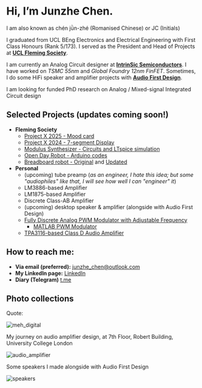 # Hi, I’m **Junzhe Chen**. 

I am also known as chén jǜn-zhé (Romanised Chinese) or JC (Initials)

I graduated from UCL BEng Electronics and Electrical Engineering with First Class Honours (Rank 5/173). I served as the President and Head of Projects at [**UCL Fleming Society**](https://github.com/Fleming-Society).

I am currently an Analog Circuit designer at [**IntrinSic Semiconductors**](https://www.intrinsicsemi.com/). I have worked on _TSMC 55nm_ and _Global Foundry 12nm FinFET_. Sometimes, I do some HiFi speaker and amplifier projects with [**Audio First Design**](https://audiofirstdesigns.co.uk/). 

I am looking for funded PhD research on Analog / Mixed-signal Integrated Circuit design

## Selected Projects (updates coming soon!)
- **Fleming Society**
  - [Project X 2025 - Mood card](https://github.com/Fleming-Society/Mood-Credit-Card)  
  - [Project X 2024 - 7-segment Display](https://github.com/Fleming-Society/7-Segment-Display-Project)
  - [Modulus Synthesizer - Circuits and LTspice simulation](https://github.com/Fleming-Society/Modular-Synthesiser-PCB-Workshop)
  - [Open Day Robot - Arduino codes](https://github.com/Fleming-Society/Open-Day-Robots)
  - [Breadboard robot - Original](https://github.com/Junzhe-Chen/Two-wheels-breadboard-drone) and [Updated](https://github.com/Fleming-Society/Breadboard-Robot)
- **Personal**
  - (upcoming) tube preamp (_as an engineer, I hate this idea; but some "audiophiles" like that, I will see how well I can "engineer" it_)
  - LM3886-based Amplifier
  - LM1875-based Amplifier
  - Discrete Class-AB Amplifier
  - (upcoming) desktop speaker & amplifier (alongside with Audio First Design)
  - [Fully Discrete Analog PWM Modulator with Adjustable Frequency](https://github.com/Junzhe-Chen/PWM-Modulator-Circuit)
    - [MATLAB PWM Modulator](https://github.com/Junzhe-Chen/PWM-modulator-demo)
  - [TPA3116-based Class D Audio Amplifier](https://oshwlab.com/jc040226/tpa3116-amplifier)

## How to reach me:
- **Via email (preferred):** junzhe_chen@outlook.com
- **My LinkedIn page:** [LinkedIn](https://www.linkedin.com/in/junzhe-chen)
- **Diary (Telegram)** [t.me](https://t.me/meinkunstleben)

## Photo collections

Quote:

![meh_digital](https://github.com/user-attachments/assets/b26f4556-e282-4074-82ce-56adb518de91)


 My journey on audio amplifier design, at 7th Floor, Robert Building, University College London

  ![audio_amplifier](https://github.com/user-attachments/assets/b1b4339e-9a10-48c8-b190-1d10f912151c)

Some speakers I made alongside with Audio First Design

  ![speakers](https://github.com/user-attachments/assets/78a22080-a787-4f41-b97b-88db0457732a)
